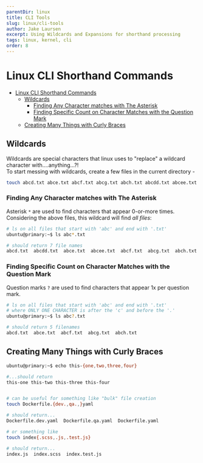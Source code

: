 ```yaml
---
parentDir: linux
title: CLI Tools
slug: linux/cli-tools
author: Jake Laursen
excerpt: Using Wildcards and Expansions for shorthand processing
tags: linux, kernel, cli
order: 8
---
```


# Linux CLI Shorthand Commands
- [Linux CLI Shorthand Commands](#linux-cli-shorthand-commands)
  - [Wildcards](#wildcards)
    - [Finding Any Character matches with The Asterisk](#finding-any-character-matches-with-the-asterisk)
    - [Finding Specific Count on Character Matches with the Question Mark](#finding-specific-count-on-character-matches-with-the-question-mark)
  - [Creating Many Things with Curly Braces](#creating-many-things-with-curly-braces)
## Wildcards
Wildcards are special characters that linux uses to "replace" a wildcard character with....anything...?!  
To start messing with wildcards, create a few files in the current directory -
```bash
touch abcd.txt abce.txt abcf.txt abcg.txt abch.txt abcdd.txt abcee.txt
```


### Finding Any Character matches with The Asterisk
Asterisk `*` are used to find characters that appear 0-or-more times.  
Considering the above files, this wildcard will find _all files_:

```bash  
# ls on all files that start with 'abc' and end with '.txt'
ubuntu@primary:~$ ls abc*.txt

# should return 7 file names
abcd.txt  abcdd.txt  abce.txt  abcee.txt  abcf.txt  abcg.txt  abch.txt
```
### Finding Specific Count on Character Matches with the Question Mark
Question marks `?` are used to find characters that appear 1x per question mark.  

```bash  
# ls on all files that start with 'abc' and end with '.txt'
# where ONLY ONE CHARACTER is after the 'c' and before the '.'
ubuntu@primary:~$ ls abc?.txt

# should return 5 filenames
abcd.txt  abce.txt  abcf.txt  abcg.txt  abch.txt
```  

## Creating Many Things with Curly Braces
```bash
ubuntu@primary:~$ echo this-{one,two,three,four}

#...should return
this-one this-two this-three this-four


# can be useful for something like "bulk" file creation
touch Dockerfile.{dev.,qa.,}yaml

# should return...
Dockerfile.dev.yaml  Dockerfile.qa.yaml  Dockerfile.yaml

# or something like
touch index{.scss,.js,.test.js}

# should return...
index.js  index.scss  index.test.js
```
